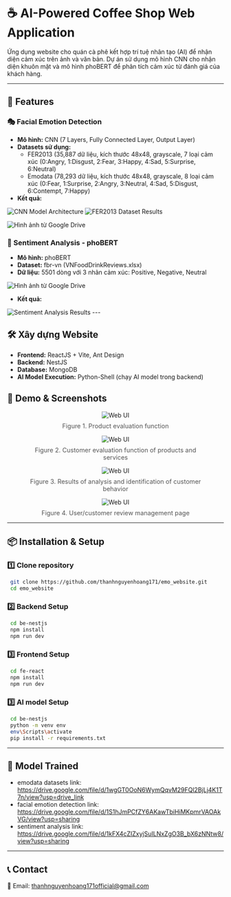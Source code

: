 # ☕ AI-Powered Coffee Shop Web Application

Ứng dụng website cho quán cà phê kết hợp trí tuệ nhân tạo (AI) để nhận diện cảm xúc trên ảnh và văn bản. Dự án sử dụng mô hình CNN cho nhận diện khuôn mặt và mô hình phoBERT để phân tích cảm xúc từ đánh giá của khách hàng.

---

## 🚀 Features
### 🎭 Facial Emotion Detection
- **Mô hình:** CNN (7 Layers, Fully Connected Layer, Output Layer)
- **Datasets sử dụng:**
  - FER2013 (35,887 dữ liệu, kích thước 48x48, grayscale, 7 loại cảm xúc (0:Angry, 1:Disgust, 2:Fear, 3:Happy, 4:Sad, 5:Surprise, 6:Neutral)
  - Emodata (78,293 dữ liệu, kích thước 48x48, grayscale, 8 loại cảm xúc (0:Fear, 1:Surprise, 2:Angry, 3:Neutral, 4:Sad, 5:Disgust, 6:Contempt, 7:Happy)
- **Kết quả:**

<img src="https://drive.google.com/uc?export=view&id=1bWwRj0VUUSsA0VHsKKmfk8P3W2FXT1p2" alt="CNN Model Architecture">

<img src="https://drive.google.com/uc?export=view&id=14Im10dS9foLZ48_bFBnzfb7T6GK_N8On" alt="FER2013 Dataset Results">

<img src="https://drive.google.com/uc?export=view&id=1nGZlc5jNEfYFSbGW2UXEgKyyyl78Cs2F" 
     alt="Hình ảnh từ Google Drive" 
     >
### 📝 Sentiment Analysis - phoBERT
- **Mô hình:** phoBERT
- **Dataset:** fbr-vn (VNFoodDrinkReviews.xlsx)
- **Dữ liệu:** 5501 dòng với 3 nhãn cảm xúc: Positive, Negative, Neutral
<img src="https://drive.google.com/uc?export=view&id=1NUoREIbIUSvdIEhKZjDxqm83Z1IfACZ5" alt="Hình ảnh từ Google Drive" >

- **Kết quả:**

<img src="https://drive.google.com/uc?export=view&id=1q_-mZeepymgTXLXnLaYLLp4tA-uwaZcn" alt="Sentiment Analysis Results">
---

## 🛠 Xây dựng Website
- **Frontend:** ReactJS + Vite, Ant Design
- **Backend:** NestJS
- **Database:** MongoDB
- **AI Model Execution:** Python-Shell (chạy AI model trong backend)

## 🎯 Demo & Screenshots
<figure style="text-align: center;">
  <img src="https://drive.google.com/uc?export=view&id=1NjvuhWdktflC_iWiu-a4fV25j229kS27" alt="Web UI" style="max-width: 100%; height: auto;">
  <figcaption style="margin-top: 8px; font-size: 0.9rem; color: #555;">Figure 1. Product evaluation function</figcaption>
</figure>

<figure style="text-align: center;">
  <img src="https://drive.google.com/uc?export=view&id=1uBtR2-QhyOuMX2rkWQEKYhQgmlDdpnPy" alt="Web UI" style="max-width: 100%; height: auto;">
  <figcaption style="margin-top: 8px; font-size: 0.9rem; color: #555;">Figure 2. Customer evaluation function of products and services</figcaption>
</figure>

<figure style="text-align: center;">
  <img src="https://drive.google.com/uc?export=view&id=1GUaM0Be970h24RdgBLFOotypKuCVhvKO" alt="Web UI" style="max-width: 100%; height: auto;">
  <figcaption style="margin-top: 8px; font-size: 0.9rem; color: #555;">Figure 3. Results of analysis and identification of customer behavior</figcaption>
</figure>


<figure style="text-align: center;">
  <img src="https://drive.google.com/uc?export=view&id=1HICqA0E8wlUVQbnL-fVq_fdtVk_WuDD_" alt="Web UI" style="max-width: 100%; height: auto;">
  <figcaption style="margin-top: 8px; font-size: 0.9rem; color: #555;">Figure 4. User/customer review management page</figcaption>
</figure>

---

## 📦 Installation & Setup
### 1️⃣ Clone repository
```bash
 git clone https://github.com/thanhnguyenhoang171/emo_website.git
 cd emo_website
```

### 2️⃣ Backend Setup
```bash
 cd be-nestjs
 npm install
 npm run dev
```

### 3️⃣ Frontend Setup
```bash
 cd fe-react
 npm install
 npm run dev
```
### 3️⃣ AI model Setup
```bash
 cd be-nestjs
 python -m venv env
 env\Scripts\activate
 pip install -r requirements.txt
```

---

## 🤖 Model Trained

- emodata datasets link: https://drive.google.com/file/d/1wgGT0OoN6WymQqvM29FQl2BjLj4K1T7n/view?usp=drive_link
- facial emotion detection link: https://drive.google.com/file/d/1S1hJmPCfZY6AKawTbiHiMKpmrVAOAkVG/view?usp=sharing
- sentiment analysis link: https://drive.google.com/file/d/1kFX4cZIZxyjSuILNxZgO3B_bX6zNNtw8/view?usp=sharing


---

## 📞 Contact
📧 Email: thanhnguyenhoang171official@gmail.com 
